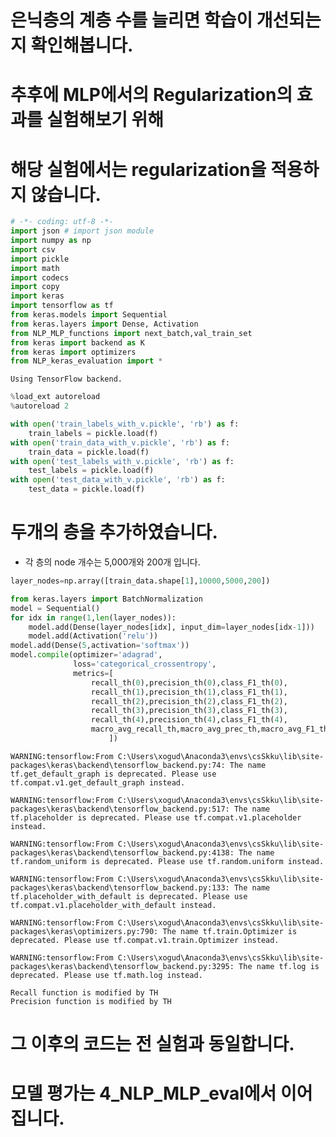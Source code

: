 # 은닉층의 계층 수를 늘리면 학습이 개선되는지 확인해봅니다.
# 추후에 MLP에서의 Regularization의 효과를 실험해보기 위해 
# 해당 실험에서는 regularization을 적용하지 않습니다.


```python
# -*- coding: utf-8 -*-
import json # import json module
import numpy as np
import csv
import pickle
import math
import codecs
import copy
import keras
import tensorflow as tf
from keras.models import Sequential
from keras.layers import Dense, Activation
from NLP_MLP_functions import next_batch,val_train_set
from keras import backend as K
from keras import optimizers
from NLP_keras_evaluation import *
```

    Using TensorFlow backend.



```python
%load_ext autoreload
%autoreload 2
```


```python
with open('train_labels_with_v.pickle', 'rb') as f:
    train_labels = pickle.load(f)
with open('train_data_with_v.pickle', 'rb') as f:
    train_data = pickle.load(f)
with open('test_labels_with_v.pickle', 'rb') as f:
    test_labels = pickle.load(f)
with open('test_data_with_v.pickle', 'rb') as f:
    test_data = pickle.load(f)
```

# 두개의 층을 추가하였습니다.

- 각 층의 node 개수는 5,000개와 200개 입니다.


```python
layer_nodes=np.array([train_data.shape[1],10000,5000,200])
```


```python
from keras.layers import BatchNormalization
model = Sequential()
for idx in range(1,len(layer_nodes)):
    model.add(Dense(layer_nodes[idx], input_dim=layer_nodes[idx-1])) 
    model.add(Activation('relu'))
model.add(Dense(5,activation='softmax'))
model.compile(optimizer='adagrad',
              loss='categorical_crossentropy',
              metrics=[
                  recall_th(0),precision_th(0),class_F1_th(0),
                  recall_th(1),precision_th(1),class_F1_th(1),
                  recall_th(2),precision_th(2),class_F1_th(2),
                  recall_th(3),precision_th(3),class_F1_th(3),
                  recall_th(4),precision_th(4),class_F1_th(4),
                  macro_avg_recall_th,macro_avg_prec_th,macro_avg_F1_th
                      ])
```

    WARNING:tensorflow:From C:\Users\xogud\Anaconda3\envs\csSkku\lib\site-packages\keras\backend\tensorflow_backend.py:74: The name tf.get_default_graph is deprecated. Please use tf.compat.v1.get_default_graph instead.
    
    WARNING:tensorflow:From C:\Users\xogud\Anaconda3\envs\csSkku\lib\site-packages\keras\backend\tensorflow_backend.py:517: The name tf.placeholder is deprecated. Please use tf.compat.v1.placeholder instead.
    
    WARNING:tensorflow:From C:\Users\xogud\Anaconda3\envs\csSkku\lib\site-packages\keras\backend\tensorflow_backend.py:4138: The name tf.random_uniform is deprecated. Please use tf.random.uniform instead.
    
    WARNING:tensorflow:From C:\Users\xogud\Anaconda3\envs\csSkku\lib\site-packages\keras\backend\tensorflow_backend.py:133: The name tf.placeholder_with_default is deprecated. Please use tf.compat.v1.placeholder_with_default instead.
    
    WARNING:tensorflow:From C:\Users\xogud\Anaconda3\envs\csSkku\lib\site-packages\keras\optimizers.py:790: The name tf.train.Optimizer is deprecated. Please use tf.compat.v1.train.Optimizer instead.
    
    WARNING:tensorflow:From C:\Users\xogud\Anaconda3\envs\csSkku\lib\site-packages\keras\backend\tensorflow_backend.py:3295: The name tf.log is deprecated. Please use tf.math.log instead.
    
    Recall function is modified by TH
    Precision function is modified by TH


# 그 이후의 코드는 전 실험과 동일합니다.

# 모델 평가는 4_NLP_MLP_eval에서 이어집니다.


```python

```
